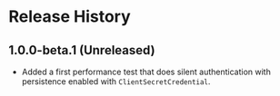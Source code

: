 # Release History

## 1.0.0-beta.1 (Unreleased)

- Added a first performance test that does silent authentication with persistence enabled with `ClientSecretCredential`.
